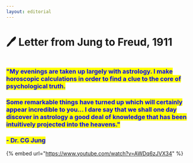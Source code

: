 ```yaml
---
layout: editorial
---
```


# 🖊 Letter from Jung to Freud, 1911

<figure><img src="../../../.gitbook/assets/pexels-btgl-♡-19436845.jpg" alt=""><figcaption></figcaption></figure>

### <mark style="color:blue;">**"My evenings are taken up largely with astrology. I make horoscopic calculations in order to find a clue to the core of psychological truth.**</mark>&#x20;

### <mark style="color:blue;">**Some remarkable things have turned up which will certainly appear incredible to you… I dare say that we shall one day discover in astrology a good deal of knowledge that has been intuitively projected into the heavens."**</mark>

### <mark style="color:blue;">**- Dr. CG Jung**</mark>

{% embed url="https://www.youtube.com/watch?v=AWDq6zJVX34" %}
